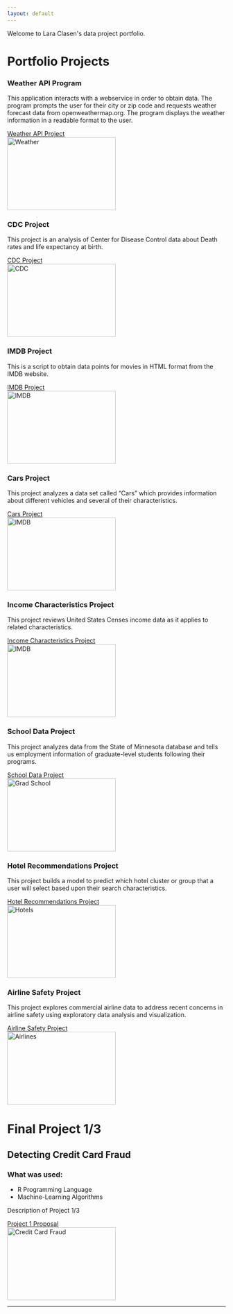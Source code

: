 ```yaml
---
layout: default
---
```


Welcome to Lara Clasen's data project portfolio.

# Portfolio Projects
### Weather API Program
This application interacts with a webservice in order to obtain data. The program prompts the user for their city or zip code and requests weather forecast data from openweathermap.org. The program displays the weather information in a readable format to the user.

[Weather API Project](https://github.com/LLClasen/WeatherAPI)<br/>
<img src="https://openweathermap.org/themes/openweathermap/assets/img/new-history-forecast-bulk.png" width="250" height="168" title="Weather">

### CDC Project
This project is an analysis of Center for Disease Control data about Death rates and life expectancy at birth.

[CDC Project](https://github.com/LLClasen/CDC-Project)<br/>
<img src="https://files.hiv.gov/s3fs-public/cdc-logo-fullframe-internal.jpg" width="250" height="168" title="CDC">


### IMDB Project
This is a script to obtain data points for movies in HTML format from the IMDB website.

[IMDB Project](https://github.com/LLClasen/IMDB-Project)<br/>
<img src="https://pmcvariety.files.wordpress.com/2017/02/imdb1.png" width="250" height="168" title="IMDB">

### Cars Project
This project analyzes a data set called “Cars” which provides information about different vehicles and several of their characteristics.

[Cars Project](https://github.com/LLClasen/Cars-Data-Set)<br/>
<img src="https://www.carconnectioninc.com/images/styles/s59r_fxslide1.jpg" width="250" height="168" title="IMDB">

### Income Characteristics Project
This project reviews United States Censes income data as it applies to related characteristics.

[Income Characteristics Project](https://github.com/LLClasen/Income-Characteristics-Project)<br/>
<img src="https://thelendersnetwork.com/wp-content/uploads/2017/11/what-is-annual-income.jpg" width="250" height="168" title="IMDB">

### School Data Project
This project analyzes data from the State of Minnesota database and tells us employment information of graduate-level students following their programs.

[School Data Project](https://github.com/LLClasen/School-Data)<br/>
<img src="https://www.rfstaples.ca/wp-content/uploads/sites/15/2018/03/grad-640x475.png" width="250" height="168" title="Grad School">

### Hotel Recommendations Project
This project builds a model to predict which hotel cluster or group that a user will select based upon their search characteristics.

[Hotel Recommendations Project](https://github.com/LLClasen/Hotel-Recommendations)<br/>
<img src="https://www.ahstatic.com/photos/9399_ho_00_p_1024x768.jpg" width="250" height="168" title="Hotels">

### Airline Safety Project
This project explores commercial airline data to address recent concerns in airline safety using exploratory data analysis and visualization.

[Airline Safety Project](https://github.com/LLClasen/Airline-Safety)<br/>
<img src="https://www.airlineratings.com/wp-content/uploads/uploads/airbus-a350-xwb-4k-passenger-plane-qantas-airlines-airbus-a350.jpg" width="250" height="168" title="Airlines">



# Final Project 1/3
## Detecting Credit Card Fraud
### What was used:

- R Programming Language
- Machine-Learning Algorithms

Description of Project 1/3

[Project 1 Proposal](https://github.com/LLClasen/LLClasen.github.io/blob/master/DSC%20680%20Project%201%20Proposal.docx)<br/>
<img src="https://www.paymentsjournal.com/wp-content/uploads/2019/02/hack-3671982_1920-1.jpg" width="250" height="168" title="Credit Card Fraud">


---
